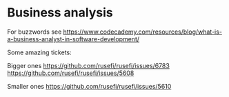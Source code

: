 # Business analysis

For buzzwords see https://www.codecademy.com/resources/blog/what-is-a-business-analyst-in-software-development/

Some amazing tickets:

Bigger ones https://github.com/rusefi/rusefi/issues/6783 https://github.com/rusefi/rusefi/issues/5608

Smaller ones https://github.com/rusefi/rusefi/issues/5610

